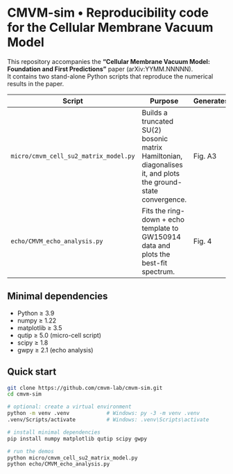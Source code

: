 # CMVM-sim • Reproducibility code for the Cellular Membrane Vacuum Model

This repository accompanies the **“Cellular Membrane Vacuum Model:
Foundation and First Predictions”** paper (arXiv:YYMM.NNNNN).  
It contains two stand-alone Python scripts that reproduce the numerical
results in the paper.

| Script | Purpose | Generates |
|--------|---------|-----------|
| `micro/cmvm_cell_su2_matrix_model.py` | Builds a truncated SU(2) bosonic matrix Hamiltonian, diagonalises it, and plots the ground-state convergence. | Fig. A3 |
| `echo/CMVM_echo_analysis.py` | Fits the ring-down + echo template to GW150914 data and plots the best-fit spectrum. | Fig. 4 |

## Minimal dependencies
* Python ≥ 3.9  
* numpy ≥ 1.22  
* matplotlib ≥ 3.5  
* qutip ≥ 5.0   (micro-cell script)  
* scipy ≥ 1.8  
* gwpy ≥ 2.1    (echo analysis)


## Quick start

```bash
git clone https://github.com/cmvm-lab/cmvm-sim.git
cd cmvm-sim

# optional: create a virtual environment
python -m venv .venv            # Windows: py -3 -m venv .venv
.venv/Scripts/activate          # Windows: .venv\Scripts\activate

# install minimal dependencies
pip install numpy matplotlib qutip scipy gwpy

# run the demos
python micro/cmvm_cell_su2_matrix_model.py
python echo/CMVM_echo_analysis.py
